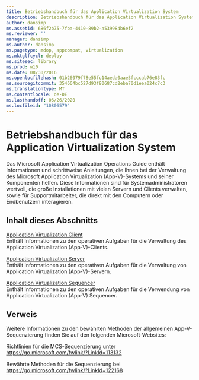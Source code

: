 ```yaml
---
title: Betriebshandbuch für das Application Virtualization System
description: Betriebshandbuch für das Application Virtualization System
author: dansimp
ms.assetid: 686f2b75-7fba-4410-89b2-a539984b6ef2
ms.reviewer: ''
manager: dansimp
ms.author: dansimp
ms.pagetype: mdop, appcompat, virtualization
ms.mktglfcycl: deploy
ms.sitesec: library
ms.prod: w10
ms.date: 08/30/2016
ms.openlocfilehash: 01b26079f78e55fc14aeda0aae3fcccab76e83fc
ms.sourcegitcommit: 354664bc527d93f80687cd2eba70d1eea024c7c3
ms.translationtype: MT
ms.contentlocale: de-DE
ms.lasthandoff: 06/26/2020
ms.locfileid: "10806579"
---
```

# Betriebshandbuch für das Application Virtualization System


Das Microsoft Application Virtualization Operations Guide enthält Informationen und schrittweise Anleitungen, die Ihnen bei der Verwaltung des Microsoft Application Virtualization (App-V)-Systems und seiner Komponenten helfen. Diese Informationen sind für Systemadministratoren wertvoll, die große Installationen mit vielen Servern und Clients verwalten, sowie für Supportmitarbeiter, die direkt mit den Computern oder Endbenutzern interagieren.

## Inhalt dieses Abschnitts


<a href="" id="application-virtualization-client"></a>[Application Virtualization Client](application-virtualization-client.md)  
Enthält Informationen zu den operativen Aufgaben für die Verwaltung des Application Virtualization (App-V)-Clients.

<a href="" id="application-virtualization-server"></a>[Application Virtualization Server](application-virtualization-server.md)  
Enthält Informationen zu den operativen Aufgaben für die Verwaltung von Application Virtualization (App-V)-Servern.

<a href="" id="application-virtualization-sequencer"></a>[Application Virtualization Sequencer](application-virtualization-sequencer.md)  
Enthält Informationen zu den operativen Aufgaben für die Verwendung von Application Virtualization (App-V) Sequencer.

## Verweis


Weitere Informationen zu den bewährten Methoden der allgemeinen App-V-Sequenzierung finden Sie auf den folgenden Microsoft-Websites:

Richtlinien für die MCS-Sequenzierung unter <https://go.microsoft.com/fwlink/?LinkId=113132>

Bewährte Methoden für die Sequenzierung bei <https://go.microsoft.com/fwlink/?LinkId=122168>

 

 





